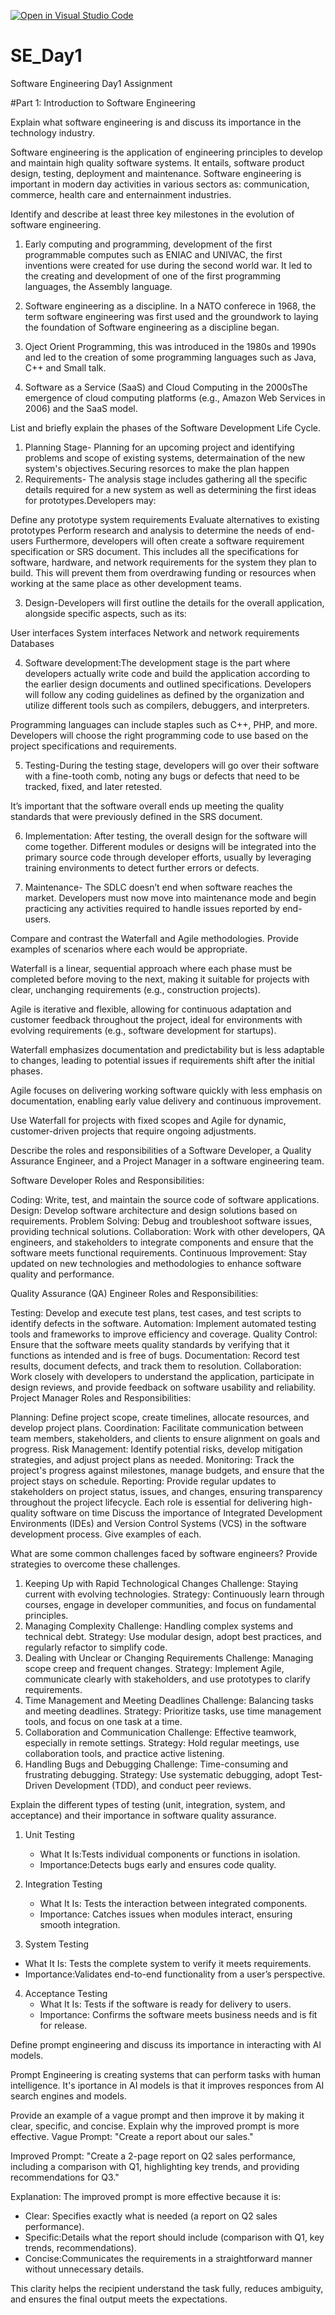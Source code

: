 [![Open in Visual Studio Code](https://classroom.github.com/assets/open-in-vscode-2e0aaae1b6195c2367325f4f02e2d04e9abb55f0b24a779b69b11b9e10269abc.svg)](https://classroom.github.com/online_ide?assignment_repo_id=15575008&assignment_repo_type=AssignmentRepo)
# SE_Day1
Software Engineering Day1 Assignment

#Part 1: Introduction to Software Engineering

Explain what software engineering is and discuss its importance in the technology industry.

Software engineering is the application of engineering principles to develop and maintain high quality software systems. It entails, software product design, testing, deployment and maintenance. Software engineering is important in modern day activities in various sectors as: communication, commerce, health care and enternainment industries. 

Identify and describe at least three key milestones in the evolution of software engineering.
1. Early computing and programming, development of the first programmable computes such as ENIAC and UNIVAC, the first inventions were created for use during the second world war. It led to the creating and development of one of the first programming languages, the Assembly language.

2. Software engineering as a discipline. In a NATO conferece in 1968, the term software engineering was first used and the groundwork to laying the foundation of Software engineering as a discipline began.

3. Oject Orient Programming, this was introduced in the 1980s and 1990s and led to the creation of some programming languages such as Java, C++ and Small talk.

4. Software as a Service (SaaS) and Cloud Computing in the 2000sThe emergence of cloud computing platforms (e.g., Amazon Web Services in 2006) and the SaaS model.

List and briefly explain the phases of the Software Development Life Cycle.
1) Planning Stage- Planning for an upcoming project and identifying problems and scope of existing systems, determaination of the new system's objectives.Securing resorces to make the plan happen
2) Requirements- The analysis stage includes gathering all the specific details required for a new system as well as determining the first ideas for prototypes.Developers may:

Define any prototype system requirements
Evaluate alternatives to existing prototypes
Perform research and analysis to determine the needs of end-users
Furthermore, developers will often create a software requirement specification or SRS document.
This includes all the specifications for software, hardware, and network requirements for the system they plan to build. This will prevent them from overdrawing funding or resources when working at the same place as other development teams.

3) Design-Developers will first outline the details for the overall application, alongside specific aspects, such as its:

User interfaces
System interfaces
Network and network requirements
Databases

4) Software development:The development stage is the part where developers actually write code and build the application according to the earlier design documents and outlined specifications.
Developers will follow any coding guidelines as defined by the organization and utilize different tools such as compilers, debuggers, and interpreters.

Programming languages can include staples such as C++, PHP, and more. Developers will choose the right programming code to use based on the project specifications and requirements.

5) Testing-During the testing stage, developers will go over their software with a fine-tooth comb, noting any bugs or defects that need to be tracked, fixed, and later retested.

It’s important that the software overall ends up meeting the quality standards that were previously defined in the SRS document.

6) Implementation: After testing, the overall design for the software will come together. Different modules or designs will be integrated into the primary source code through developer efforts, usually by leveraging training environments to detect further errors or defects.
   
7) Maintenance- The SDLC doesn’t end when software reaches the market. Developers must now move into maintenance mode and begin practicing any activities required to handle issues reported by end-users.

   

Compare and contrast the Waterfall and Agile methodologies. Provide examples of scenarios where each would be appropriate.

Waterfall is a linear, sequential approach where each phase must be completed before moving to the next, making it suitable for projects with clear, unchanging requirements (e.g., construction projects).

Agile is iterative and flexible, allowing for continuous adaptation and customer feedback throughout the project, ideal for environments with evolving requirements (e.g., software development for startups).

Waterfall emphasizes documentation and predictability but is less adaptable to changes, leading to potential issues if requirements shift after the initial phases.

Agile focuses on delivering working software quickly with less emphasis on documentation, enabling early value delivery and continuous improvement.

Use Waterfall for projects with fixed scopes and Agile for dynamic, customer-driven projects that require ongoing adjustments.


Describe the roles and responsibilities of a Software Developer, a Quality Assurance Engineer, and a Project Manager in a software engineering team.

Software Developer
Roles and Responsibilities:

Coding: Write, test, and maintain the source code of software applications.
Design: Develop software architecture and design solutions based on requirements.
Problem Solving: Debug and troubleshoot software issues, providing technical solutions.
Collaboration: Work with other developers, QA engineers, and stakeholders to integrate components and ensure that the software meets functional requirements.
Continuous Improvement: Stay updated on new technologies and methodologies to enhance software quality and performance.

Quality Assurance (QA) Engineer
Roles and Responsibilities:

Testing: Develop and execute test plans, test cases, and test scripts to identify defects in the software.
Automation: Implement automated testing tools and frameworks to improve efficiency and coverage.
Quality Control: Ensure that the software meets quality standards by verifying that it functions as intended and is free of bugs.
Documentation: Record test results, document defects, and track them to resolution.
Collaboration: Work closely with developers to understand the application, participate in design reviews, and provide feedback on software usability and reliability.
Project Manager
Roles and Responsibilities:

Planning: Define project scope, create timelines, allocate resources, and develop project plans.
Coordination: Facilitate communication between team members, stakeholders, and clients to ensure alignment on goals and progress.
Risk Management: Identify potential risks, develop mitigation strategies, and adjust project plans as needed.
Monitoring: Track the project's progress against milestones, manage budgets, and ensure that the project stays on schedule.
Reporting: Provide regular updates to stakeholders on project status, issues, and changes, ensuring transparency throughout the project lifecycle.
Each role is essential for delivering high-quality software on time
Discuss the importance of Integrated Development Environments (IDEs) and Version Control Systems (VCS) in the software development process. Give examples of each.


What are some common challenges faced by software engineers? Provide strategies to overcome these challenges.
1. Keeping Up with Rapid Technological Changes
Challenge: Staying current with evolving technologies.
Strategy: Continuously learn through courses, engage in developer communities, and focus on fundamental principles.
2. Managing Complexity
Challenge: Handling complex systems and technical debt.
Strategy: Use modular design, adopt best practices, and regularly refactor to simplify code.
3. Dealing with Unclear or Changing Requirements
Challenge: Managing scope creep and frequent changes.
Strategy: Implement Agile, communicate clearly with stakeholders, and use prototypes to clarify requirements.
4. Time Management and Meeting Deadlines
Challenge: Balancing tasks and meeting deadlines.
Strategy: Prioritize tasks, use time management tools, and focus on one task at a time.
5. Collaboration and Communication
Challenge: Effective teamwork, especially in remote settings.
Strategy: Hold regular meetings, use collaboration tools, and practice active listening.
6. Handling Bugs and Debugging
Challenge: Time-consuming and frustrating debugging.
Strategy: Use systematic debugging, adopt Test-Driven Development (TDD), and conduct peer reviews.


Explain the different types of testing (unit, integration, system, and acceptance) and their importance in software quality assurance.

1. Unit Testing
   - What It Is:Tests individual components or functions in isolation.
   - Importance:Detects bugs early and ensures code quality.

2. Integration Testing
   - What It Is: Tests the interaction between integrated components.
   - Importance: Catches issues when modules interact, ensuring smooth integration.

 3. System Testing
   - What It Is: Tests the complete system to verify it meets requirements.
   - Importance:Validates end-to-end functionality from a user’s perspective.

4. Acceptance Testing
   - What It Is: Tests if the software is ready for delivery to users.
   - Importance: Confirms the software meets business needs and is fit for release.



Define prompt engineering and discuss its importance in interacting with AI models.

Prompt Engineering is creating systems that can perform tasks with human intelligence. It's iportance in AI models is that it improves responces from AI search engines and models. 

Provide an example of a vague prompt and then improve it by making it clear, specific, and concise. Explain why the improved prompt is more effective.
 Vague Prompt:
"Create a report about our sales."

Improved Prompt:
"Create a 2-page report on Q2 sales performance, including a comparison with Q1, highlighting key trends, and providing recommendations for Q3."

Explanation:
The improved prompt is more effective because it is:
- Clear: Specifies exactly what is needed (a report on Q2 sales performance).
- Specific:Details what the report should include (comparison with Q1, key trends, recommendations).
- Concise:Communicates the requirements in a straightforward manner without unnecessary details.

This clarity helps the recipient understand the task fully, reduces ambiguity, and ensures the final output meets the expectations.

